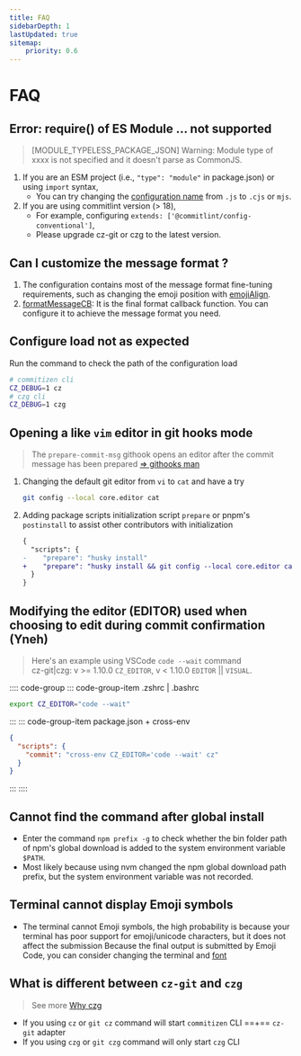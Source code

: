 ```yaml
---
title: FAQ
sidebarDepth: 1
lastUpdated: true
sitemap:
    priority: 0.6
---
```


# FAQ

## Error: require() of ES Module ... not supported
> [MODULE_TYPELESS_PACKAGE_JSON] Warning: Module type of xxxx is not specified and it doesn't parse as CommonJS.

1. If you are an ESM project (i.e., `"type": "module"` in package.json) or using `import` syntax,
    - You can try changing the [configuration name](/config/) from `.js` to `.cjs` or `mjs`.
2. If you are using commitlint version (> 18),
    - For example, configuring `extends: ['@commitlint/config-conventional']`,
    - Please upgrade cz-git or czg to the latest version.

## Can I customize the message format ?

1. The configuration contains most of the message format fine-tuning requirements, such as changing the emoji position with [emojiAlign](/config/show#emojialign).
2. [formatMessageCB](/config/engineer#formatmessagecb): It is the final format callback function. You can configure it to achieve the message format you need.

## Configure load not as expected

Run the command to check the path of the configuration load

```sh
# commitizen cli
CZ_DEBUG=1 cz
# czg cli
CZ_DEBUG=1 czg
```

## Opening a like `vim` editor in git hooks mode

> The `prepare-commit-msg` githook opens an editor after the commit message has been prepared [=> githooks man](https://git-scm.com/docs/githooks#_prepare_commit_msg)

1. Changing the default git editor from `vi` to `cat` and have a try
    ```sh
    git config --local core.editor cat
    ```
2. Adding package scripts initialization script `prepare` or pnpm's `postinstall` to assist other contributors with initialization
    ```diff
    {
      "scripts": {
    -    "prepare": "husky install"
    +    "prepare": "husky install && git config --local core.editor cat"
      }
    }
    ```

## Modifying the editor (EDITOR) used when choosing to edit during commit confirmation (Yneh)

> Here's an example using VSCode `code --wait` command<br>
> cz-git|czg: v >= 1.10.0 `CZ_EDITOR`, v < 1.10.0 `EDITOR` || `VISUAL`.

:::: code-group
::: code-group-item .zshrc | .bashrc

```sh
export CZ_EDITOR="code --wait"
```

:::
::: code-group-item package.json + cross-env

```json
{
  "scripts": {
    "commit": "cross-env CZ_EDITOR='code --wait' cz"
  }
}
```

:::
::::


## Cannot find the command after global install

- Enter the command `npm prefix -g` to check whether the bin folder path of npm's global download is added to the system environment variable `$PATH`.
- Most likely because using nvm changed the npm global download path prefix, but the system environment variable was not recorded.

## Terminal cannot display Emoji symbols

- The terminal cannot Emoji symbols, the high probability is because your terminal has poor support for emoji/unicode characters, but it does not affect the submission
   Because the final output is submitted by Emoji Code, you can consider changing the terminal and [font](https://github.com/ryanoasis/nerd-fonts)

## What is different between `cz-git` and `czg`

> See more [Why czg](/cli/why.html)

- If you using `cz` or `git cz` command will start `commitizen` CLI ==+== `cz-git` adapter
- If you using `czg` or `git czg` command will only start `czg` CLI

